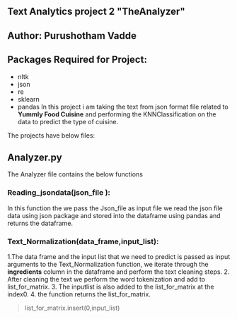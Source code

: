 ## Text Analytics project 2  "TheAnalyzer"

## Author: Purushotham Vadde

## Packages Required for Project:
- nltk
- json
- re
- sklearn
- pandas
In this project i am taking the text from json format file related to  **Yummly Food Cuisine** and performing the KNNClassification on the data to predict the type of cuisine.

The projects have below files:
## Analyzer.py
The Analyzer file contains the below functions

### Reading_jsondata(json_file ):

In this function the we pass the Json_file as input file we read the json file data using json package and stored into the dataframe using pandas and returns the dataframe.

### Text_Normalization(data_frame,input_list):

1.The data frame and the input list that we need to predict is passed as input arguments to the Text_Normalization function, we iterate through the **ingredients**  column in the dataframe and perform the text cleaning steps. 
2. After cleaning the text we perform the word tokenization and add to  list_for_matrix.
3. The inputlist is also added to the list_for_matrix at the index0.
4. the function returns the list_for_matrix.
>list_for_matrix.insert(0,input_list)

###

